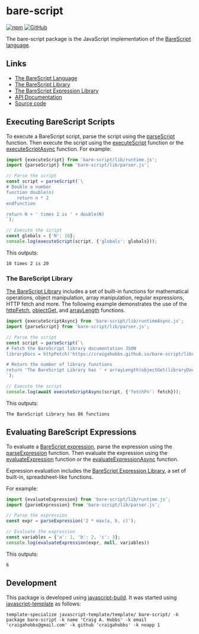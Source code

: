 # bare-script

[![npm](https://img.shields.io/npm/v/bare-script)](https://www.npmjs.com/package/bare-script)
[![GitHub](https://img.shields.io/github/license/craigahobbs/bare-script)](https://github.com/craigahobbs/bare-script/blob/main/LICENSE)

The bare-script package is the JavaScript implementation of the
[BareScript language](https://craigahobbs.github.io/bare-script/language/).


## Links

- [The BareScript Language](https://craigahobbs.github.io/bare-script/language/)
- [The BareScript Library](https://craigahobbs.github.io/bare-script/library/)
- [The BareScript Expression Library](https://craigahobbs.github.io/bare-script/library/expression.html)
- [API Documentation](https://craigahobbs.github.io/bare-script/)
- [Source code](https://github.com/craigahobbs/bare-script)


## Executing BareScript Scripts

To execute a BareScript script, parse the script using the
[parseScript](https://craigahobbs.github.io/bare-script/module-lib_parser.html#.parseScript)
function. Then execute the script using the
[executeScript](https://craigahobbs.github.io/bare-script/module-lib_runtime.html#.executeScript)
function or the
[executeScriptAsync](https://craigahobbs.github.io/bare-script/module-lib_runtimeAsync.html#.executeScriptAsync)
function. For example:

~~~ javascript
import {executeScript} from 'bare-script/lib/runtime.js';
import {parseScript} from 'bare-script/lib/parser.js';

// Parse the script
const script = parseScript(`\
# Double a number
function double(n)
    return n * 2
endfunction

return N + ' times 2 is ' + double(N)
`);

// Execute the script
const globals = {'N': 10};
console.log(executeScript(script, {'globals': globals}));
~~~

This outputs:

~~~
10 times 2 is 20
~~~


### The BareScript Library

[The BareScript Library](https://craigahobbs.github.io/bare-script/library/) includes a set of
built-in functions for mathematical operations, object manipulation, array manipulation, regular
expressions, HTTP fetch and more. The following example demonstrates the use of the
[httpFetch](https://craigahobbs.github.io/bare-script/library/#var.vName='httpFetch'),
[objectGet](https://craigahobbs.github.io/bare-script/library/#var.vName='objectGet'), and
[arrayLength](https://craigahobbs.github.io/bare-script/library/#var.vName='arrayLength') functions.

~~~ javascript
import {executeScriptAsync} from 'bare-script/lib/runtimeAsync.js';
import {parseScript} from 'bare-script/lib/parser.js';

// Parse the script
const script = parseScript(`\
# Fetch the BareScript library documentation JSON
libraryDocs = httpFetch('https://craigahobbs.github.io/bare-script/library/library.json')

# Return the number of library functions
return 'The BareScript Library has ' + arrayLength(objectGet(libraryDocs, 'functions')) + ' functions'
`);

// Execute the script
console.log(await executeScriptAsync(script, {'fetchFn': fetch}));
~~~

This outputs:

~~~
The BareScript Library has 86 functions
~~~


## Evaluating BareScript Expressions

To evaluate a
[BareScript expression](https://craigahobbs.github.io/bare-script/language/#expressions),
parse the expression using the
[parseExpression](https://craigahobbs.github.io/bare-script/module-lib_parser.html#.parseExpression)
function. Then evaluate the expression using the
[evaluateExpression](https://craigahobbs.github.io/bare-script/module-lib_runtime.html#.evaluateExpression)
function or the
[evaluateExpressionAsync](https://craigahobbs.github.io/bare-script/module-lib_runtimeAsync.html#.evaluateExpressionAsync)
function.

Expression evaluation includes the
[BareScript Expression Library](https://craigahobbs.github.io/bare-script/library/expression.html),
a set of built-in, spreadsheet-like functions.

For example:

~~~ javascript
import {evaluateExpression} from 'bare-script/lib/runtime.js';
import {parseExpression} from 'bare-script/lib/parser.js';

// Parse the expression
const expr = parseExpression('2 * max(a, b, c)');

// Evaluate the expression
const variables = {'a': 1, 'b': 2, 'c': 3};
console.log(evaluateExpression(expr, null, variables))
~~~

This outputs:

~~~
6
~~~


## Development

This package is developed using [javascript-build](https://github.com/craigahobbs/javascript-build#readme).
It was started using [javascript-template](https://github.com/craigahobbs/javascript-template#readme) as follows:

~~~
template-specialize javascript-template/template/ bare-script/ -k package bare-script -k name 'Craig A. Hobbs' -k email 'craigahobbs@gmail.com' -k github 'craigahobbs' -k noapp 1
~~~
